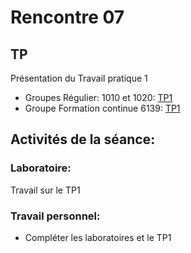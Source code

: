 # Rencontre 07

## TP
Présentation du Travail pratique 1
- Groupes Régulier: 1010 et 1020: [TP1](/tp_Regulier/tp1)
- Groupe Formation continue 6139: [TP1](/tp_FC/tp1)

## Activités de la séance: 

### Laboratoire: 
Travail sur le TP1

### Travail personnel: 
- Compléter les laboratoires et le TP1